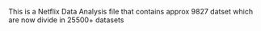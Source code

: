 This is a Netflix Data Analysis file that contains approx 9827 datset which are now divide in 25500+ datasets
